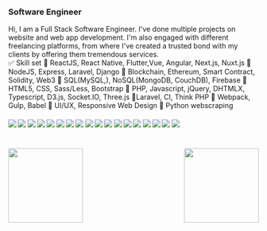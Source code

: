 
### Software Engineer

Hi, I am a Full Stack Software Engineer. 
I've done multiple projects on website and web app development. I'm also engaged with different freelancing platforms, from where I've created a trusted bond with my clients by offering them tremendous services.   
✅  Skill set 
🔹 ReactJS, React Native, Flutter,Vue, Angular, Next.js, Nuxt.js
🔹 NodeJS, Express, Laravel, Django
🔹 Blockchain, Ethereum, Smart Contract, Solidity, Web3
🔹 SQL(MySQL,), NoSQL(MongoDB, CouchDB), Firebase
🔹 HTML5, CSS, Sass/Less, Bootstrap
🔹 PHP, Javascript, jQuery, DHTMLX, Typescript, D3.js, Socket.IO, Three.js
🔹Laravel, CI, Think PHP
🔹 Webpack, Gulp, Babel
🔹 UI/UX, Responsive Web Design
🔹 Python webscraping

####      ![](https://img.shields.io/badge/Vue-blue) ![](https://img.shields.io/badge/Nuxt-blue) ![](https://img.shields.io/badge/React-blue)  ![](https://img.shields.io/badge/Next-blue) ![](https://img.shields.io/badge/Node-blue) ![](https://img.shields.io/badge/Django-blue) ![](https://img.shields.io/badge/Flask-blue) ![](https://img.shields.io/badge/Database-blue) ![](https://img.shields.io/badge/Tailwind-blue) ![](https://img.shields.io/badge/AWS-blue) ![](https://img.shields.io/badge/Web3-blue) ![](https://img.shields.io/badge/Blockchain-blue) ![](https://img.shields.io/badge/Ethereum-blue) ![](https://img.shields.io/badge/Solidity-blue)  ![](https://img.shields.io/badge/Aptos-blue) ![](https://img.shields.io/badge/Solana-blue) ![](https://img.shields.io/badge/Tezos-blue) ![](https://img.shields.io/badge/Smart%Contract-blue)
<h1 align="center"></h1>
<img align="left" height="150px" src="https://github-readme-stats.vercel.app/api?username=Artem0328&show_icons=true&count_private=true&theme=algolia"/>
<img align="right" height="150px" src="https://github-readme-stats.vercel.app/api/top-langs/?username=Artem0328&layout=compact&theme=algolia&count_private=true" /> 
<img height="150px" />
<br/>  
